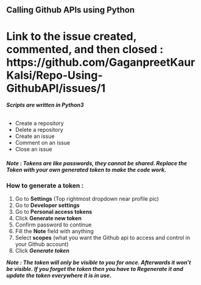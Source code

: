<h2>Calling Github APIs using Python</h2>

<h1>Link to the issue created, commented, and then closed : https://github.com/GaganpreetKaurKalsi/Repo-Using-GithubAPI/issues/1</h1>
<b><i>Scripts are written in Python3</i></b><br>
<br>
<ul>
  <li>Create a repository</li>
  <li>Delete a repository</li>
  <li>Create an issue</li>
  <li>Comment on an issue</li>
  <li>Close an issue</li>
</ul>

<h4><i>Note : Tokens are like passwords, they cannot be shared. Replace the Token with your own generated token to make the code work.</i></h4>

<h3>How to generate a token : </h3>
<ol>
  <li>Go to <b>Settings</b> (Top rightmost dropdown near profile pic)</li>
  <li>Go to <b>Developer settings</b></li>
  <li>Go to <b>Personal access tokens</b></li>
  <li>Click <b>Generate new token</b></li>
  <li>Confirm password to continue</li>
  <li>Fill the <b>Note</b> field with anything</li>
  <li>Select <b>scopes</b> (what you want the Github api to access and control in your Github account)</li>
  <li>Click <b><i>Generate token</i></b></li>
</ol>
<b><i>Note : The token will only be visible to you for once. Afterwards it won't be visible. If you forget the token then you have to Regenerate it and update the token everywhere it is in use.</i></b>
